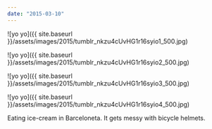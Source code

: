 ```yaml
---
date: "2015-03-10"
---
```


![yo yo]({{ site.baseurl }}/assets/images/2015/tumblr_nkzu4cUvHG1r16syio1_500.jpg)

![yo yo]({{ site.baseurl }}/assets/images/2015/tumblr_nkzu4cUvHG1r16syio2_500.jpg)

![yo yo]({{ site.baseurl }}/assets/images/2015/tumblr_nkzu4cUvHG1r16syio3_500.jpg)

![yo yo]({{ site.baseurl }}/assets/images/2015/tumblr_nkzu4cUvHG1r16syio4_500.jpg)

Eating ice-cream in Barceloneta. It gets messy with bicycle helmets.
